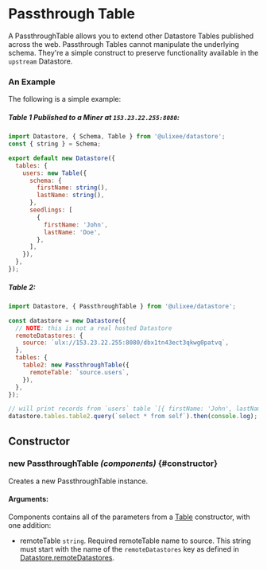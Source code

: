 # Passthrough Table

A PassthroughTable allows you to extend other Datastore Tables published across the web. Passthrough Tables cannot manipulate the underlying schema. They're a simple construct to preserve functionality available in the `upstream` Datastore.

### An Example

The following is a simple example:

##### Table 1 Published to a Miner at `153.23.22.255:8080`:

```js
import Datastore, { Schema, Table } from '@ulixee/datastore';
const { string } = Schema;

export default new Datastore({
  tables: {
    users: new Table({
      schema: {
        firstName: string(),
        lastName: string(),
      },
      seedlings: [
        {
          firstName: 'John',
          lastName: 'Doe',
        },
      ],
    }),
  },
});
```

##### Table 2:

```js
import Datastore, { PassthroughTable } from '@ulixee/datastore';

const datastore = new Datastore({
  // NOTE: this is not a real hosted Datastore
  remoteDatastores: {
    source: `ulx://153.23.22.255:8080/dbx1tn43ect3qkwg0patvq`,
  },
  tables: {
    table2: new PassthroughTable({
      remoteTable: `source.users`,
    }),
  },
});

// will print records from `users` table `[{ firstName: 'John', lastName: 'Doe' }]`
datastore.tables.table2.query(`select * from self`).then(console.log);
```

## Constructor

### new PassthroughTable _(components)_ {#constructor}

Creates a new PassthroughTable instance.

#### **Arguments**:

Components contains all of the parameters from a [Table](./table.md#constructor) constructor, with one addition:

- remoteTable `string`. Required remoteTable name to source. This string must start with the name of the `remoteDatastores` key as defined in [Datastore.remoteDatastores](./datastore.md#remote-datastores).
